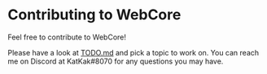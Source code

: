 # Contributing to WebCore

Feel free to contribute to WebCore!

Please have a look at [TODO.md](./TODO.md) and pick a topic to work on.
You can reach me on Discord at KatKak#8070 for any questions you may have.
